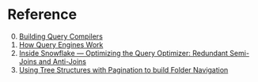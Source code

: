 # Reference

0. [Building Query Compilers](https://pi3.informatik.uni-mannheim.de/~moer/querycompiler.pdf)
0. [How Query Engines Work](https://howqueryengineswork.com/)
0. [Inside Snowflake — Optimizing the Query Optimizer: Redundant Semi-Joins and Anti-Joins](https://medium.com/snowflake/inside-snowflake-optimizing-the-query-optimizer-redundant-semi-joins-and-anti-joins-6da855dc56da)
0. [Using Tree Structures with Pagination to build Folder Navigation](https://medium.com/frame-io-engineering/hierarchy-and-pagination-traversing-the-folder-tree-1ba641ec2ce7)

